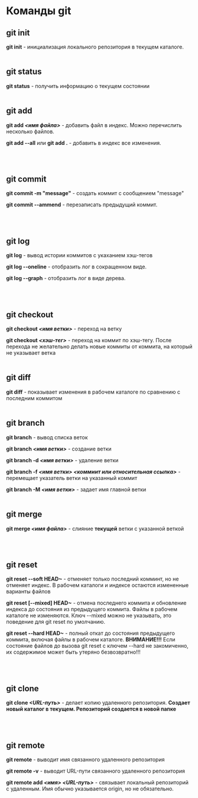 # Команды git

## git init
**git init** - инициализация локального репозитория в текущем каталоге.
<br/>
<br/>

## git status
**git status** - получить информацию о текущем состоянии
<br/>
<br/>

## git add
**git add _<имя файла>_** - добавить файл в индекс. Можно перечислить несколько файлов.

**git add --all** или **git add .** - добавить в индекс все изменения.

<br/>
<br/>

## git commit
**git commit -m "message"** - создать коммит с сообщением "message"

**git commit --ammend** - перезаписать предыдущий коммит.

<br/>
<br/>

## git log
**git log** - вывод истории коммитов с укаханием хэш-тегов

**git log --oneline** - отобразить лог в сокращенном виде.

**git log --graph** - отобразить лог в виде дерева.

<br/>
<br/>

## git checkout
**git checkout _<имя ветки>_** - переход на ветку

**git checkout _<хэш-тег>_** - переход на коммит по хэш-тегу. После перехода не желательно делать новые коммиты от коммита, на который не указывает ветка 
<br/>
<br/>

## git diff
**git diff** - показывает изменения в рабочем каталоге по сравнению с последним коммитом
<br/>
<br/>

## git branch
**git branch** - вывод списка веток

**git branch _<имя ветки>_** - создание ветки

**git branch -d _<имя ветки>_** - удаление ветки

**git branch -f _<имя ветки>_ _<коммиит или относительная ссылка>_** - перемещает указатель ветки на указанный коммит

**git branch -M _<имя ветки>_** - задает имя главной ветки
<br/>
<br/>

## git merge

**git merge _<имя файла>_** - слияние **текущей** ветки с указанной веткой

<br/>
<br/>

## git reset

**git reset --soft HEAD~** - отменяет только последний комминт, но не отменяет индекс. В рабочем каталоги и индексе остаются измененные варианты файлов

**git reset [--mixed] HEAD~** - отмена последнего коммита и обновление индекса до состояния из предыдущего коммита. Файлы в рабочем каталоге не изменяются. Ключ --mixed можно не указывать, это поведение для git reset по умолчанию.

**git reset --hard HEAD~** - полный откат до состояния предыдущего коммита, включая файлы в рабочем каталоге. **ВНИМАНИЕ!!!** Если состояние файлов до вызова git reset с ключем --hard не закомиченно, их содержимое может быть утеряно безвозвратно!!!

<br/>
<br/>

## git clone

**git clone _<URL-путь>_** - делает копию удаленного репозитория. **Создает новый каталог в текущем. Репозиторий создается в новой папке**

<br/>
<br/>

## git remote

**git remote** - выводит имя связанного удаленного репозитория

**git remote -v** - выводит URL-пути связанного удаленного репозитория

**git remote add _<имя>_ _<URL-путь>_** - связывает локальный репозиторий с удаленным. Имя обычно указывается origin, но не обязательно.